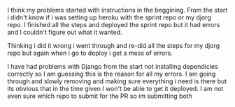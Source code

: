 I think my problems started with instructions in the beggining. From the start i didn't know if i was setting up heroku with the sprint repo or my djorg repo. I finished all the steps and deployed the sprint repo but it had errors and I couldn't figure out what it wanted.

Thinking i did it wrong i went through and re-did all the steps for my djorg repo but again when i go to deploy i get a mess of errors. 

I have had problems with Django from the start not installing dependicies correctly so I am guessing this is the reason for all my errors. I am going through and slowly removing and making sure everything i need is there but its obvious that in the time given I won't be able to get it deployed. I am not even sure which repo to submit for the PR so im submitting both
